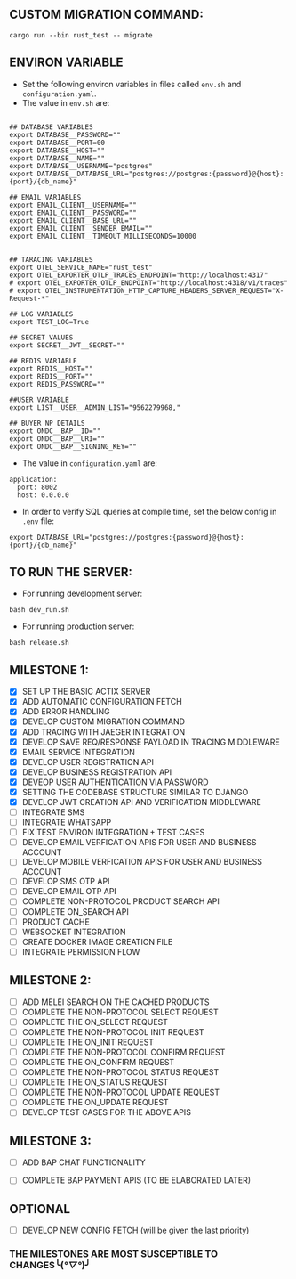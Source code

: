 ## CUSTOM MIGRATION COMMAND:

```
cargo run --bin rust_test -- migrate
```

## ENVIRON VARIABLE 
- Set the following environ variables in files called `env.sh` and `configuration.yaml`.
- The value in `env.sh` are:
```

## DATABASE VARIABLES
export DATABASE__PASSWORD=""
export DATABASE__PORT=00
export DATABASE__HOST=""
export DATABASE__NAME=""
export DATABASE__USERNAME="postgres"
export DATABASE__DATABASE_URL="postgres://postgres:{password}@{host}:{port}/{db_name}"

## EMAIL VARIABLES
export EMAIL_CLIENT__USERNAME=""
export EMAIL_CLIENT__PASSWORD=""
export EMAIL_CLIENT__BASE_URL=""
export EMAIL_CLIENT__SENDER_EMAIL=""
export EMAIL_CLIENT__TIMEOUT_MILLISECONDS=10000


## TARACING VARIABLES
export OTEL_SERVICE_NAME="rust_test"
export OTEL_EXPORTER_OTLP_TRACES_ENDPOINT="http://localhost:4317"
# export OTEL_EXPORTER_OTLP_ENDPOINT="http://localhost:4318/v1/traces"
# export OTEL_INSTRUMENTATION_HTTP_CAPTURE_HEADERS_SERVER_REQUEST="X-Request-*"

## LOG VARIABLES
export TEST_LOG=True

## SECRET VALUES
export SECRET__JWT__SECRET=""

## REDIS VARIABLE
export REDIS__HOST=""
export REDIS__PORT=""
export REDIS_PASSWORD=""

##USER VARIABLE
export LIST__USER__ADMIN_LIST="9562279968,"

## BUYER NP DETAILS
export ONDC__BAP__ID=""
export ONDC__BAP__URI=""
export ONDC__BAP__SIGNING_KEY=""

```

- The value in `configuration.yaml` are:

```
application:
  port: 8002
  host: 0.0.0.0

```

- In order to verify SQL queries at compile time, set the below config in `.env` file:
```
export DATABASE_URL="postgres://postgres:{password}@{host}:{port}/{db_name}"

```

## TO RUN THE SERVER:
- For running development server:
```
bash dev_run.sh
```
- For running production server:
```
bash release.sh
```


## MILESTONE 1:
* [x] SET UP THE BASIC ACTIX SERVER
* [x] ADD AUTOMATIC CONFIGURATION FETCH
* [x] ADD ERROR HANDLING
* [x] DEVELOP CUSTOM MIGRATION COMMAND
* [x] ADD TRACING WITH JAEGER INTEGRATION
* [x] DEVELOP SAVE REQ/RESPONSE PAYLOAD IN TRACING MIDDLEWARE
* [x] EMAIL SERVICE INTEGRATION
* [x] DEVELOP USER REGISTRATION API
* [x] DEVELOP BUSINESS REGISTRATION API
* [x] DEVEOP USER AUTHENTICATION VIA PASSWORD
* [x] SETTING THE CODEBASE STRUCTURE SIMILAR TO DJANGO
* [x] DEVELOP JWT CREATION API AND VERIFICATION MIDDLEWARE
* [ ] INTEGRATE SMS
* [ ] INTEGRATE WHATSAPP
* [ ] FIX TEST ENVIRON INTEGRATION + TEST CASES
* [ ] DEVELOP EMAIL VERFICATION APIS FOR USER AND BUSINESS ACCOUNT
* [ ] DEVELOP MOBILE VERFICATION APIS FOR USER AND BUSINESS ACCOUNT
* [ ] DEVELOP SMS OTP API
* [ ] DEVELOP EMAIL OTP API
* [ ] COMPLETE NON-PROTOCOL PRODUCT SEARCH API
* [ ] COMPLETE ON_SEARCH API
* [ ] PRODUCT CACHE
* [ ] WEBSOCKET INTEGRATION
* [ ] CREATE DOCKER IMAGE CREATION FILE
* [ ] INTEGRATE PERMISSION FLOW

## MILESTONE 2:
* [ ] ADD MELEI SEARCH ON THE CACHED PRODUCTS
* [ ] COMPLETE THE NON-PROTOCOL SELECT REQUEST
* [ ] COMPLETE THE ON_SELECT REQUEST
* [ ] COMPLETE THE NON-PROTOCOL INIT REQUEST
* [ ] COMPLETE THE ON_INIT REQUEST
* [ ] COMPLETE THE NON-PROTOCOL CONFIRM REQUEST
* [ ] COMPLETE THE ON_CONFIRM REQUEST
* [ ] COMPLETE THE NON-PROTOCOL STATUS REQUEST
* [ ] COMPLETE THE ON_STATUS REQUEST
* [ ] COMPLETE THE NON-PROTOCOL UPDATE REQUEST
* [ ] COMPLETE THE ON_UPDATE REQUEST
* [ ] DEVELOP TEST CASES FOR THE ABOVE APIS

## MILESTONE 3:
* [ ] ADD BAP CHAT FUNCTIONALITY
* [ ] COMPLETE BAP PAYMENT APIS (TO BE ELABORATED LATER)


## OPTIONAL
* [ ] DEVELOP NEW CONFIG FETCH (will be given the last priority)



### THE MILESTONES ARE MOST SUSCEPTIBLE TO CHANGES╰(*°▽°*)╯